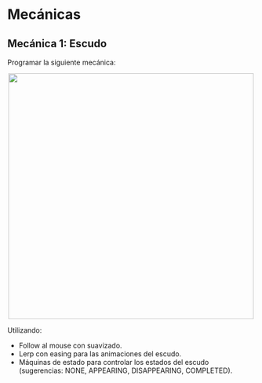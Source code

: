 # Mecánicas

## Mecánica 1: Escudo

Programar la siguiente mecánica: 

<p align="center">
	<img src="https://s6.gifyu.com/images/outdcbf92cd6eb05254.gif" width="500px" />
</p>

Utilizando:

- Follow al mouse con suavizado.
- Lerp con easing para las animaciones del escudo.
- Máquinas de estado para controlar los estados del escudo (sugerencias: NONE, APPEARING, DISAPPEARING, COMPLETED).
